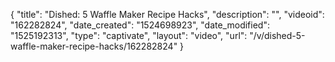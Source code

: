 {
    "title": "Dished: 5 Waffle Maker Recipe Hacks",
    "description": "",
    "videoid": "162282824",
    "date_created": "1524698923",
    "date_modified": "1525192313",
    "type": "captivate",
    "layout": "video",
    "url": "\/v\/dished-5-waffle-maker-recipe-hacks\/162282824"
}